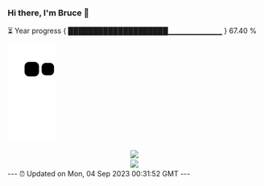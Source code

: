 ### Hi there, I'm Bruce 👋
⏳ Year progress { ████████████████████▁▁▁▁▁▁▁▁▁▁ } 67.40 %

![](https://raw.githubusercontent.com/Swiftie13st/Swiftie13st/main/assets/github-contribution-grid-snake.svg)


<div align="center"> <img src="https://metrics.lecoq.io/Swiftie13st?template=classic&config.timezone=Asia%2FShanghai"> </div>

<div align="center"> <img src="https://github-readme-streak-stats.herokuapp.com/?user=Swiftie13st" /> </div>
---
⏰ Updated on Mon, 04 Sep 2023 00:31:52 GMT
---

